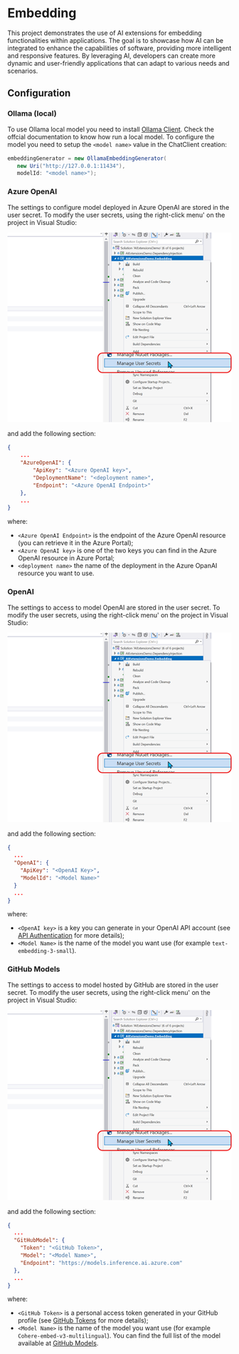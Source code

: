 # Embedding

This project demonstrates the use of AI extensions for embedding functionalities within applications. The goal is to showcase how AI can be integrated to enhance the capabilities of software, providing more intelligent and responsive features. By leveraging AI, developers can create more dynamic and user-friendly applications that can adapt to various needs and scenarios.

## Configuration
 
### Ollama (local)
 
To use Ollama local model you need to install [Ollama Client](https://ollama.com/).
 Check the offcial documentation to know how run a local model.
 To configure the model you need to setup the `<model name>` value in the ChatClient creation:

``` C#
embeddingGenerator = new OllamaEmbeddingGenerator(
   new Uri("http://127.0.0.1:11434"),
   modelId: "<model name>");
```

### Azure OpenAI

The settings to configure model deployed in Azure OpenAI are stored in the user secret.
To modify the user secrets,  using the right-click menu' on the project in Visual Studio:

![The user secrets menu' in Visual Studio](Documentation/Images/UserSecretMenu.png)

and add the following section:

``` json
{
    ...
    "AzureOpenAI": {
        "ApiKey": "<Azure OpenAI key>",
        "DeploymentName": "<deployment name>",
        "Endpoint": "<Azure OpenAI Endpoint>"
    },
    ...
}
```

where:

- `<Azure OpenAI Endpoint>` is the endpoint of the Azure OpenAI resource (you can retrieve it in the Azure Portal);
- `<Azure OpenAI key>` is one of the two keys you can find in the Azure OpenAI resource in Azure Portal;
- `<deployment name>` the name of the deployment in the Azure OpanAI resource you want to use.

### OpenAI

The settings to access to model OpenAI are stored in the user secret.
To modify the user secrets,  using the right-click menu' on the project in Visual Studio:

![The user secrets menu' in Visual Studio](Documentation/Images/UserSecretMenu.png)

and add the following section:

``` json
{
  ...
  "OpenAI": {
    "ApiKey": "<OpenAI Key>",
    "ModelId": "<Model Name>"
  }
  ...
}
```

where:

- `<OpenAI key>` is a key you can generate in your OpenAI API account (see [API Authentication](https://platform.openai.com/docs/api-reference/authentication) for more details);
- `<Model Name>` is the name of the model you want use (for example `text-embedding-3-small`).

### GitHub Models

The settings to access to model hosted by GitHub are stored in the user secret.
To modify the user secrets,  using the right-click menu' on the project in Visual Studio:

![The user secrets menu' in Visual Studio](Documentation/Images/UserSecretMenu.png)

and add the following section:

``` json
{
  ...
  "GitHubModel": {
    "Token": "<GitHub Token>",
    "Model": "<Model Name>",
    "Endpoint": "https://models.inference.ai.azure.com"
  },
  ...
}
```

where:

- `<GitHub Token>` is a personal access token generated in your GitHub profile (see [GitHub Tokens](https://github.com/settings/tokens) for more details);
- `<Model Name>` is the name of the model you want use (for example `Cohere-embed-v3-multilingual`). You can find the full list of the model available at [GitHub Models](https://github.com/marketplace?type=models).
